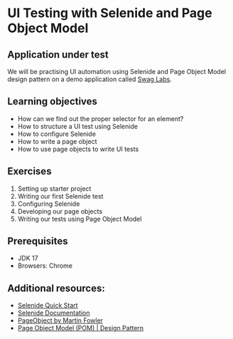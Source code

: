 # UI Testing with Selenide and Page Object Model

## Application under test

We will be practising UI automation using Selenide and Page Object Model design pattern
on a demo application called [Swag Labs](https://www.saucedemo.com).

## Learning objectives
- How can we find out the proper selector for an element?
- How to structure a UI test using Selenide
- How to configure Selenide
- How to write a page object
- How to use page objects to write UI tests

## Exercises
1. Setting up starter project
2. Writing our first Selenide test
3. Configuring Selenide
4. Developing our page objects
5. Writing our tests using Page Object Model

## Prerequisites
- JDK 17
- Browsers: Chrome

## Additional resources:
- [Selenide Quick Start](https://selenide.org/quick-start.html)
- [Selenide Documentation](https://selenide.org/documentation.html)
- [PageObject by Martin Fowler](https://martinfowler.com/bliki/PageObject.html)
- [Page Object Model (POM) | Design Pattern](https://medium.com/tech-tajawal/page-object-model-pom-design-pattern-f9588630800b)